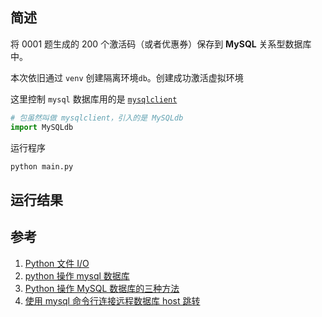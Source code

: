 <!-- @format -->

## 简述

将 0001 题生成的 200 个激活码（或者优惠券）保存到 **MySQL** 关系型数据库中。

本次依旧通过 `venv` 创建隔离环境`db`。创建成功激活虚拟环境

这里控制 `mysql` 数据库用的是 [`mysqlclient`](https://mysqlclient.readthedocs.io/)

```python
# 包虽然叫做 mysqlclient，引入的是 MySQLdb
import MySQLdb
```

运行程序

```python
python main.py
```

## 运行结果

## 参考

1. [Python 文件 I/O](http://www.runoob.com/python/python-files-io.html)
2. [python 操作 mysql 数据库](http://www.runoob.com/python/python-mysql.html)
3. [Python 操作 MySQL 数据库的三种方法](http://blog.csdn.net/oscer2016/article/details/70257024)
4. [使用 mysql 命令行连接远程数据库 host 跳转](https://segmentfault.com/q/1010000010052719)
